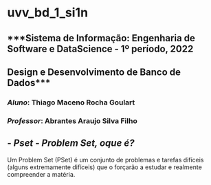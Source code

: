# uvv_bd_1_si1n
## ***Sistema de Informação: Engenharia de Software e DataScience - 1º período, 2022
## Design e Desenvolvimento de Banco de Dados*** 
### ***Aluno***: Thiago Maceno Rocha Goulart
### ***Professor***: Abrantes Araujo Silva Filho
## - ***Pset - Problem Set, oque é?***
Um Problem Set (PSet) é um conjunto de problemas e tarefas difíceis (alguns extremamente difíceis) que o forçarão a estudar e realmente compreender a matéria. 
